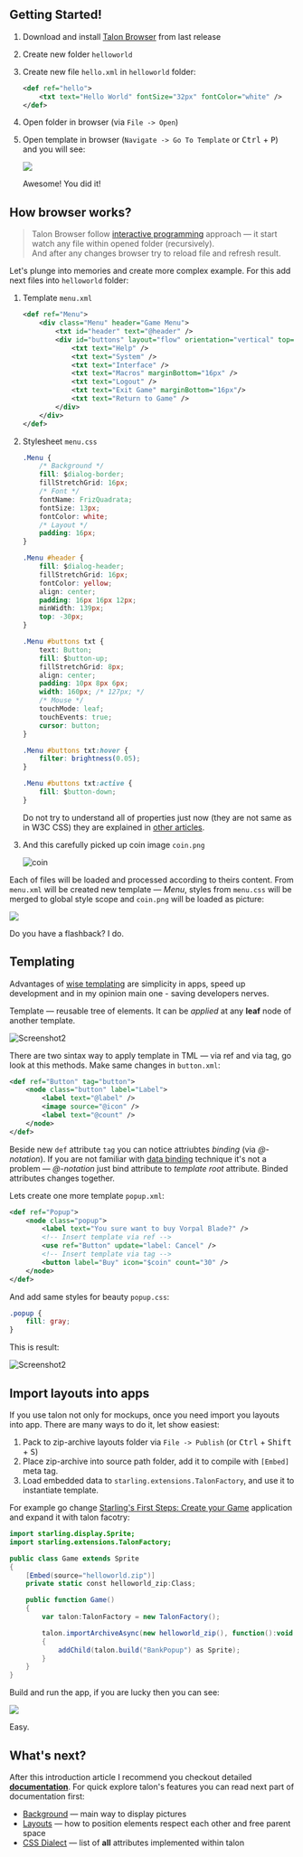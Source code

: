 ## Getting Started!

1. Download and install [Talon Browser](https://github.com/Maligan/Talon/releases) from last release
2. Create new folder `helloworld`
3. Create new file `hello.xml` in `helloworld` folder:

	```xml
	<def ref="hello">
		<txt text="Hello World" fontSize="32px" fontColor="white" />
	</def>
	```

4. Open folder in browser (via `File -> Open`)
5. Open template in browser (`Navigate -> Go To Template` or <kbd>Ctrl</kbd> + <kbd>P</kbd>) and you will see:  

	![](img/intro_1.png)

	Awesome! You did it!

## How browser works?

> Talon Browser follow [interactive programming](https://en.wikipedia.org/wiki/Interactive_programming) approach — it start watch any file within opened folder (recursively).  
And after any changes browser try to reload file and refresh result.

Let's plunge into memories and create more complex example. For this add next files into `helloworld` folder:

1. Template `menu.xml`

	```xml
	<def ref="Menu">
		<div class="Menu" header="Game Menu">
			<txt id="header" text="@header" />
			<div id="buttons" layout="flow" orientation="vertical" top="16px">
				<txt text="Help" />
				<txt text="System" />
				<txt text="Interface" />
				<txt text="Macros" marginBottom="16px" />
				<txt text="Logout" />
				<txt text="Exit Game" marginBottom="16px"/>
				<txt text="Return to Game" />
			</div>
		</div>
	</def>
	```
2. Stylesheet `menu.css`

	```css
	.Menu {
		/* Background */
		fill: $dialog-border;
		fillStretchGrid: 16px;
		/* Font */
		fontName: FrizQuadrata;
		fontSize: 13px;
		fontColor: white;
		/* Layout */
		padding: 16px;
	}

	.Menu #header {
		fill: $dialog-header;
		fillStretchGrid: 16px;
		fontColor: yellow;
		align: center;
		padding: 16px 16px 12px;
		minWidth: 139px;
		top: -30px;
	}

	.Menu #buttons txt { 
		text: Button;
		fill: $button-up;
		fillStretchGrid: 8px;
		align: center;
		padding: 10px 8px 6px;
		width: 160px; /* 127px; */
		/* Mouse */
		touchMode: leaf;
		touchEvents: true;
		cursor: button;
	}

	.Menu #buttons txt:hover {
		filter: brightness(0.05);
	}

	.Menu #buttons txt:active {
		fill: $button-down;
	}
	```

	Do not try to understand all of properties just now (they are not same as in W3C CSS) they are explained in [other articles](#whats-next).

3. And this carefully picked up coin image `coin.png`

	![coin](img/coin.png)

Each of files will be loaded and processed according to theirs content. From `menu.xml` will be created new template — *Menu*, styles from `menu.css` will be merged to global style scope and `coin.png` will be loaded as picture:

![](img/intro_2_1.png)

Do you have a flashback? I do.

## Templating
Advantages of [wise templating](https://en.wikipedia.org/wiki/Code_reuse#Criticism) are simplicity in apps, speed up development and in my opinion main one - saving developers nerves.

Template — reusable tree of elements. It can be *applied* at any **leaf** node of another template.

![Screenshot2](img/intro_4.png)

There are two sintax way to apply template in TML — via ref and via tag, go look at this methods. Make same changes in `button.xml`:

```xml
<def ref="Button" tag="button">
	<node class="button" label="Label">
		<label text="@label" />
		<image source="@icon" />
		<label text="@count" />
	</node>
</def>
```

Beside new `def` attribute `tag` you can notice attriubtes *binding* (via *@-notation*). If you are not familiar with [data binding](https://en.wikipedia.org/wiki/Data_binding) technique it's not a problem — *@-notation* just bind attribute to *template root* attribute. Binded attributes changes together.

Lets create one more template `popup.xml`:

```xml
<def ref="Popup">
	<node class="popup">
		<label text="You sure want to buy Vorpal Blade?" />
		<!-- Insert template via ref -->
		<use ref="Button" update="label: Cancel" />
		<!-- Insert template via tag -->
		<button label="Buy" icon="$coin" count="30" />
	</node>
</def>
```

And add same styles for beauty `popup.css`:

```css
.popup {
	fill: gray;
}
```

This is result:

![Screenshot2](img/intro_3.png)

## Import layouts into apps

If you use talon not only for mockups, once you need import you layouts into app. There are many ways to do it, let show easiest:

1. Pack to zip-archive layouts folder via `File -> Publish` (or <kbd>Ctrl</kbd> + <kbd>Shift</kbd> + <kbd>S</kbd>)
2. Place zip-archive into source path folder, add it to compile with `[Embed]` meta tag.
3. Load embedded data to `starling.extensions.TalonFactory`, and use it to instantiate template.

For example go change [Starling's First Steps: Create your Game](http://gamua.com/starling/first-steps/) application and expand it with talon facotry:

```actionscript
import starling.display.Sprite;
import starling.extensions.TalonFactory;

public class Game extends Sprite
{
	[Embed(source="helloworld.zip")]
	private static const helloworld_zip:Class;

	public function Game()
	{
		var talon:TalonFactory = new TalonFactory();

		talon.importArchiveAsync(new helloworld_zip(), function():void
		{
			addChild(talon.build("BankPopup") as Sprite);
		}
	}
}
```

Build and run the app, if you are lucky then you can see:

![](img/intro_5.png)

Easy.

## What's next?
After this introduction article I recommend you checkout detailed [**documentation**](./index.md). For quick explore talon's features you can read next part of documentation first:
* [Background](./background.md) — main way to display pictures
* [Layouts](./layouts.md) — how to position elements respect each other and free parent space
* [CSS Dialect](./css.md) — list of **all** attributes implemented within talon
